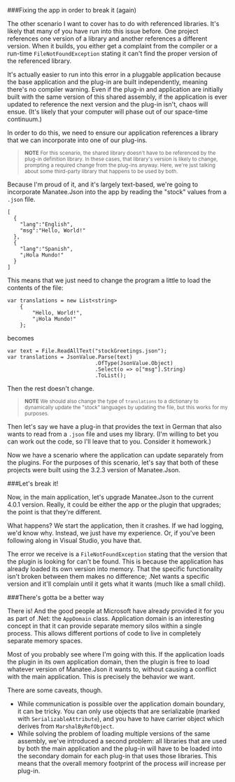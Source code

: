 ###Fixing the app in order to break it (again)

The other scenario I want to cover has to do with referenced libraries.  It's likely that many of you have run into this issue before.  One project references one version of a library and another references a different version.  When it builds, you either get a complaint from the compiler or a run-time `FileNotFoundException` stating it can't find the proper version of the referenced library.

It's actually easier to run into this error in a pluggable application because the base application and the plug-in are built independently, meaning there's no compiler warning.  Even if the plug-in and application are initially built with the same version of this shared assembly, if the application is ever updated to reference the next version and the plug-in isn't, chaos will ensue. (It's likely that your computer will phase out of our space-time continuum.)

In order to do this, we need to ensure our application references a library that we can incorporate into one of our plug-ins.

><small>**NOTE** For this scenario, the shared library doesn't have to be referenced by the plug-in definition library.  In these cases, that library's version is likely to change, prompting a required change from the plug-ins anyway.  Here, we're just talking about some third-party library that happens to be used by both.</small>

Because I'm proud of it, and it's largely text-based, we're going to incorporate Manatee.Json into the app by reading the "stock" values from a `.json` file.

    [
	  {
		"lang":"English",
		"msg":"Hello, World!"
	  },
	  {
		"lang":"Spanish",
		"¡Hola Mundo!"
	  }
	]

This means that we just need to change the program a little to load the contents of the file:

	var translations = new List<string>
		{
			"Hello, World!",
			"¡Hola Mundo!"
		};

becomes

	var text = File.ReadAllText("stockGreetings.json");
	var translations = JsonValue.Parse(text)
								.OfType(JsonValue.Object)
								.Select(o => o["msg"].String)
								.ToList();

Then the rest doesn't change.

><small>**NOTE** We should also change the type of `translations` to a dictionary to dynamically update the "stock" languages by updating the file, but this works for my purposes.</small>

Then let's say we have a plug-in that provides the text in German that also wants to read from a `.json` file and uses my library.  (I'm willing to bet you can work out the code, so I'll leave that to you.  Consider it homework.)

Now we have a scenario where the application can update separately from the plugins.  For the purposes of this scenario, let's say that both of these projects were built using the 3.2.3 version of Manatee.Json.

###Let's break it!

Now, in the main application, let's upgrade Manatee.Json to the current 4.0.1 version.  Really, it could be either the app or the plugin that upgrades; the point is that they're different.

What happens?  We start the application, then it crashes.  If we had logging, we'd know why.  Instead, we just have my experience.  Or, if you've been following along in Visual Studio, you have that.

The error we receive is a `FileNotFoundException` stating that the version that the plugin is looking for can't be found.  This is because the application has already loaded its own version into memory.  That the specific functionality isn't broken between them makes no difference; .Net wants a specific version and it'll complain until it gets what it wants (much like a small child).

###There's gotta be a better way

There is!  And the good people at Microsoft have already provided it for you as part of .Net:  the `AppDomain` class.  Application domain is an interesting concept in that it can provide separate memory silos within a single process.  This allows different portions of code to live in completely separate memory spaces.

Most of you probably see where I'm going with this.  If the application loads the plugin in its own application domain, then the plugin is free to load whatever version of Manatee.Json it wants to, without causing a conflict with the main application.  This is precisely the behavior we want.

There are some caveats, though.

- While communication is possible over the application domain boundary, it can be tricky.  You can only use objects that are serializable (marked with `SerializableAttribute`), and you have to have carrier object which derives from `MarshalByRefObject`.
- While solving the problem of loading multiple versions of the same assembly, we've introduced a second problem: all libraries that are used by both the main application and the plug-in will have to be loaded into the secondary domain for each plug-in that uses those libraries.  This means that the overall memory footprint of the process *will* increase per plug-in.

